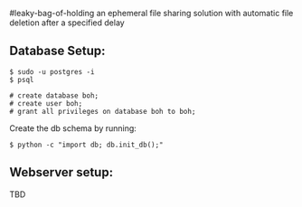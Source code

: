 #leaky-bag-of-holding
an ephemeral file sharing solution with automatic file deletion after a specified delay


## Database Setup:

```
$ sudo -u postgres -i
$ psql
```
```
# create database boh;
# create user boh;
# grant all privileges on database boh to boh;
```

Create the db schema by running:
```
$ python -c "import db; db.init_db();"
```

## Webserver setup:
TBD


